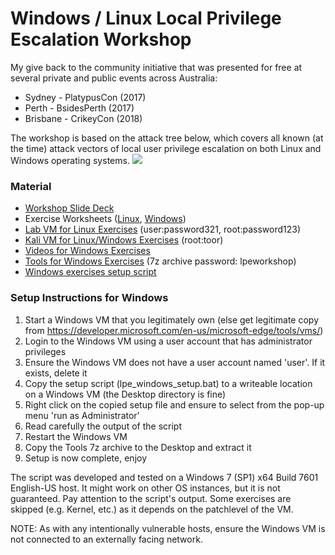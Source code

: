 # Windows / Linux Local Privilege Escalation Workshop

My give back to the community initiative that was presented for free at several private and public events across Australia:

* Sydney - PlatypusCon (2017)
* Perth - BsidesPerth (2017)
* Brisbane - CrikeyCon (2018)

The workshop is based on the attack tree below, which covers all known (at the time) attack vectors of local user privilege escalation on both Linux and Windows operating systems.
<img src="https://pbs.twimg.com/media/DAZsE2VUQAA_bpZ.jpg">

### Material

* [Workshop Slide Deck](https://github.com/sagishahar/lpeworkshop/blob/master/Local%20Privilege%20Escalation%20Workshop%20-%20Slides.pdf)
* Exercise Worksheets ([Linux](https://github.com/sagishahar/lpeworkshop/blob/master/Lab%20Exercises%20Walkthrough%20-%20Linux.pdf), [Windows](https://github.com/sagishahar/lpeworkshop/blob/master/Lab%20Exercises%20Walkthrough%20-%20Windows.pdf))
* [Lab VM for Linux Exercises](https://drive.google.com/file/d/0B6EDpYQYL72rQ2VuWS1QR2ZsUlU/view?usp=sharing) (user:password321, root:password123)
* [Kali VM for Linux/Windows Exercises](https://drive.google.com/file/d/0B6EDpYQYL72rOElKNGhiLUdzdlE/view?usp=sharing) (root:toor)
* [Videos for Windows Exercises](https://www.youtube.com/playlist?list=PLjG9EfEtwbvIrGFTx4XctK8IxkUJkAEqP)
* [Tools for Windows Exercises](https://drive.google.com/file/d/1Lgg3HXXltB7ZD3F5YSbRl6FX7h_mPzFU/view?usp=sharing) (7z archive password: lpeworkshop)
* [Windows exercises setup script](https://github.com/sagishahar/lpeworkshop/blob/master/lpe_windows_setup.bat)

### Setup Instructions for Windows
1. Start a Windows VM that you legitimately own (else get legitimate copy from https://developer.microsoft.com/en-us/microsoft-edge/tools/vms/)
2. Login to the Windows VM using a user account that has administrator privileges
3. Ensure the Windows VM does not have a user account named 'user'. If it exists, delete it
4. Copy the setup script (lpe_windows_setup.bat) to a writeable location on a Windows VM (the Desktop directory is fine)
5. Right click on the copied setup file and ensure to select from the pop-up menu 'run as Administrator'
6. Read carefully the output of the script
7. Restart the Windows VM
8. Copy the Tools 7z archive to the Desktop and extract it
9. Setup is now complete, enjoy

The script was developed and tested on a Windows 7 (SP1) x64 Build 7601 English-US host. It might work on other OS instances, but it is not guaranteed. Pay attention to the script's output. Some exercises are skipped (e.g. Kernel, etc.) as it depends on the patchlevel of the VM.

NOTE: As with any intentionally vulnerable hosts, ensure the Windows VM is not connected to an externally facing network.

